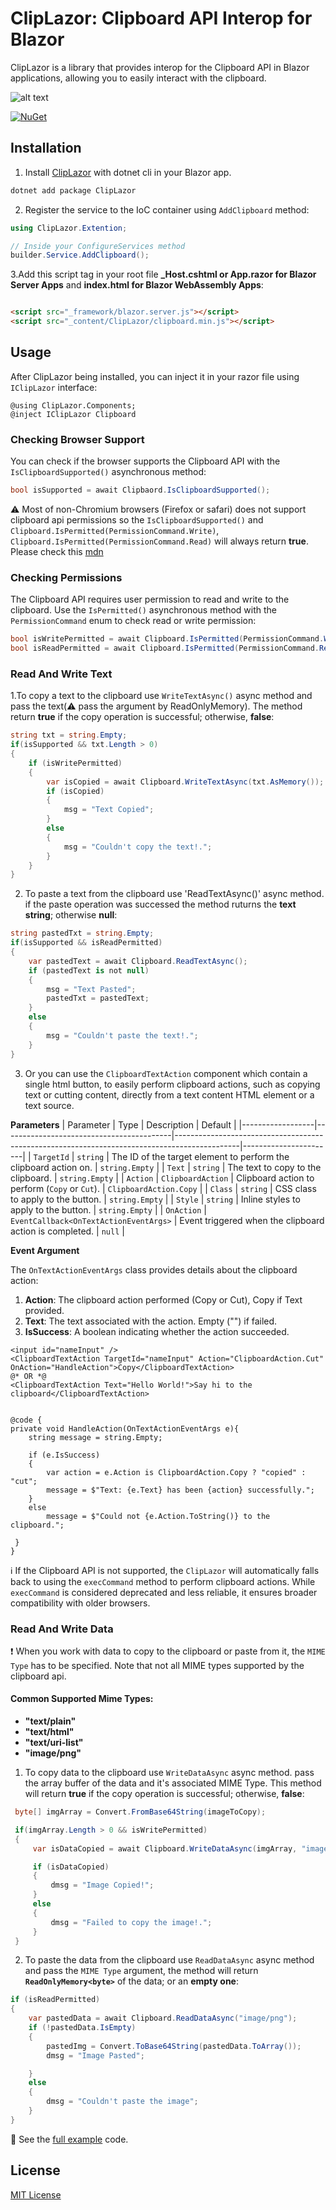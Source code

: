 
# ClipLazor: Clipboard API Interop for Blazor

ClipLazor is a library that provides interop for the Clipboard API in Blazor applications, allowing you to easily interact with the clipboard.


![alt text](https://github.com/p6laris/ClipLazor/blob/master/ClipboardLazor.png?raw=true)

[![NuGet](https://img.shields.io/nuget/dt/ClipLazor?logo=nuget)](https://www.nuget.org/packages/ClipLazor)
## Installation
1. Install [ClipLazor](https://www.nuget.org/packages/ClipLazor) with dotnet cli in your Blazor app.

  ```sh
  dotnet add package ClipLazor 
  ```
2. Register the service to the IoC container using `AddClipboard` method:

  ```C#
  using ClipLazor.Extention;

  // Inside your ConfigureServices method
  builder.Service.AddClipboard();
  ```
3.Add this script tag in your root file **_Host.cshtml or App.razor for Blazor Server Apps** and **index.html for Blazor WebAssembly Apps**:
  ```html

  <script src="_framework/blazor.server.js"></script>
  <script src="_content/ClipLazor/clipboard.min.js"></script>
  ```
  
## Usage
After ClipLazor being installed, you can inject it in your razor file using `IClipLazor` interface:

  ```razor
  @using ClipLazor.Components;
  @inject IClipLazor Clipboard
   ```
### Checking Browser Support
You can check if the browser supports the Clipboard API with the `IsClipboardSupported()` asynchronous method:
```C#
bool isSupported = await Clipbaord.IsClipboardSupported();
```

:warning: Most of non-Chromium browsers (Firefox or safari) does not support clipboard api permissions so the `IsClipboardSupported()` and `Clipboard.IsPermitted(PermissionCommand.Write)`, `Clipboard.IsPermitted(PermissionCommand.Read)` will always return **true**. 
Please check this [mdn](https://developer.mozilla.org/en-US/docs/Web/API/Clipboard_API#security_considerations)

### Checking Permissions
The Clipboard API requires user permission to read and write to the clipboard. Use the `IsPermitted()` asynchronous method with the `PermissionCommand` enum to check read or write permission:
```C#
bool isWritePermitted = await Clipboard.IsPermitted(PermissionCommand.Write);
bool isReadPermitted = await Clipboard.IsPermitted(PermissionCommand.Read);
```
### Read And Write Text
1.To copy a text to the clipboard use `WriteTextAsync()` async method and pass the text(:warning: pass the argument by ReadOnlyMemory). The method return **true** if the copy operation is successful; otherwise, **false**:
```C#
string txt = string.Empty;
if(isSupported && txt.Length > 0)
{
    if (isWritePermitted)
    {
        var isCopied = await Clipboard.WriteTextAsync(txt.AsMemory());
        if (isCopied)
        {
            msg = "Text Copied";
        }
        else
        {
            msg = "Couldn't copy the text!.";
        }
    }
}
```
2. To paste a text from the clipboard use 'ReadTextAsync()' async method. if the paste operation was successed the method ruturns the **text string**; otherwise **null**:
```C#
string pastedTxt = string.Empty;
if(isSupported && isReadPermitted)
{
    var pastedText = await Clipboard.ReadTextAsync();
    if (pastedText is not null)
    {
        msg = "Text Pasted";
        pastedTxt = pastedText;
    }
    else
    {
        msg = "Couldn't paste the text!.";
    }
}
```
3. Or you can use the `ClipboardTextAction` component which contain a single html button, to easily perform clipboard actions, such as copying text or cutting content, directly from a text content HTML element or a text source.

**Parameters**
| Parameter       | Type                                     | Description                                                                                  | Default               |
|------------------|------------------------------------------|----------------------------------------------------------------------------------------------|-----------------------|
| `TargetId`       | `string`                                 | The ID of the target element to perform the clipboard action on.                             | `string.Empty`        |
| `Text`           | `string`                                 | The text to copy to the clipboard.                                                          | `string.Empty`        |
| `Action`         | `ClipboardAction`                        | Clipboard action to perform (`Copy` or `Cut`).                                               | `ClipboardAction.Copy` |
| `Class`          | `string`                                 | CSS class to apply to the button.                                                           | `string.Empty`        |
| `Style`          | `string`                                 | Inline styles to apply to the button.                                                       | `string.Empty`        |
| `OnAction`       | `EventCallback<OnTextActionEventArgs>`    | Event triggered when the clipboard action is completed.                                      | `null`                |

**Event Argument**

The `OnTextActionEventArgs` class provides details about the clipboard action:

1. **Action**: The clipboard action performed (Copy or Cut), Copy if Text provided.
2. **Text**: The text associated with the action. Empty ("") if failed.
3. **IsSuccess**: A boolean indicating whether the action succeeded.

```razor
<input id="nameInput" />
<ClipboardTextAction TargetId="nameInput" Action="ClipboardAction.Cut" OnAction="HandleAction">Copy</ClipboardTextAction>
@* OR *@
<ClipboardTextAction Text="Hello World!">Say hi to the clipboard</ClipboardTextAction>


@code {
private void HandleAction(OnTextActionEventArgs e){
    string message = string.Empty;

    if (e.IsSuccess)
    {
        var action = e.Action is ClipboardAction.Copy ? "copied" : "cut";
        message = $"Text: {e.Text} has been {action} successfully.";
    }
    else
        message = $"Could not {e.Action.ToString()} to the clipboard.";

 }
}
```
ℹ️ If the Clipboard API is not supported, the `ClipLazor` will automatically falls back to using the `execCommand` method to perform clipboard actions. While `execCommand` is considered deprecated and less reliable, it ensures broader compatibility with older browsers.

### Read And Write Data
:exclamation: When you work with data to copy to the clipboard or paste from it, the `MIME Type` has to be specified. Note that not all MIME types supported by the clipboard api.
#### Common Supported Mime Types:
* **"text/plain"**
* **"text/html"**
* **"text/uri-list"**
* **"image/png"**

1. To copy data to the clipboard use `WriteDataAsync` async method. pass the array buffer of the data and it's associated MIME Type. This method will return **true** if the copy operation is successful; otherwise, **false**:
```C#
 byte[] imgArray = Convert.FromBase64String(imageToCopy);

 if(imgArray.Length > 0 && isWritePermitted)
 {
     var isDataCopied = await Clipboard.WriteDataAsync(imgArray, "image/png");

     if (isDataCopied)
     {
         dmsg = "Image Copied!";
     }
     else
     {
         dmsg = "Failed to copy the image!.";
     }
 }
```
2. To paste the data from the clipboard use `ReadDataAsync` async method and pass the `MIME Type` argument, the method will return **`ReadOnlyMemory<byte>`** of the data; or an **empty one**:
```C#
if (isReadPermitted)
{
    var pastedData = await Clipboard.ReadDataAsync("image/png");
    if (!pastedData.IsEmpty)
    {
        pastedImg = Convert.ToBase64String(pastedData.ToArray());
        dmsg = "Image Pasted";

    }
    else
    {
        dmsg = "Couldn't paste the image";
    }
}
```
:page_facing_up: See the [full example](https://github.com/p6laris/ClipLazor/blob/master/ClipLazor.WASM/Pages/Index.razor) code.

## License
[MIT License](LICENSE.txt)

    
    
 

